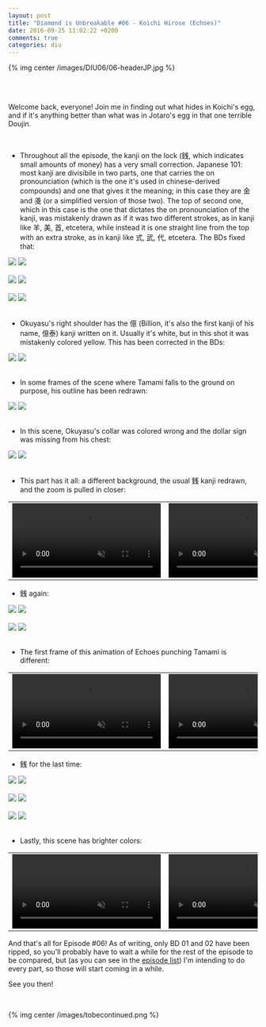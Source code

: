 ```yaml
---
layout: post
title: "Diamond is Unbreakable #06 - Koichi Hirose (Echoes)"
date: 2016-09-25 11:02:22 +0200
comments: true
categories: diu
---
```


{% img center /images/DIU06/06-headerJP.jpg %}
<!-- more -->

<br>
<br>

Welcome back, everyone! Join me in finding out what hides in Koichi's egg, and if it's anything better than what was in Jotaro's egg in that one terrible Doujin.

<br>

- Throughout all the episode, the kanji on the lock (銭, which indicates small amounts of money) has a very small correction. Japanese 101: most kanji are divisibile in two parts, one that carries the on pronounciation (which is the one it's used in chinese-derived compounds) and one that gives it the meaning; in this case they are 金 and 戔 (or a simplified version of those two). The top of second one, which in this case is the one that dictates the on pronounciation of the kanji, was mistakenly drawn as if it was two different strokes, as in kanji like 羊, 美, 首, etcetera, while instead it is one straight line from the top with an extra stroke, as in kanji like 式, 武, 代, etcetera. The BDs fixed that:

<div id="container1" class="twentytwenty-container">
 <img src="./../images/DIU06/tv-06380.jpg" />
 <img src="./../images/DIU06/bd-06380.jpg" />
</div>

<br>

<div id="container1" class="twentytwenty-container">
 <img src="./../images/DIU06/tv-06870.jpg" />
 <img src="./../images/DIU06/bd-06870.jpg" />
</div>

<br>

<div id="container1" class="twentytwenty-container">
 <img src="./../images/DIU06/tv-08135.jpg" />
 <img src="./../images/DIU06/bd-08135.jpg" />
</div>

<br>

- Okuyasu's right shoulder has the 億 (Billion, it's also the first kanji of his name, 億泰) kanji written on it. Usually it's white, but in this shot it was mistakenly colored yellow. This has been corrected in the BDs:

<div id="container1" class="twentytwenty-container">
 <img src="./../images/DIU06/tv-09390.jpg" />
 <img src="./../images/DIU06/bd-09390.jpg" />
</div>

<br>

- In some frames of the scene where Tamami falls to the ground on purpose, his outline has been redrawn:

<div id="container1" class="twentytwenty-container">
 <img src="./../images/DIU06/tv-11991.jpg" />
 <img src="./../images/DIU06/bd-11991.jpg" />
</div>

<br>

- In this scene, Okuyasu's collar was colored wrong and the dollar sign was missing from his chest:

<div id="container1" class="twentytwenty-container">
 <img src="./../images/DIU06/tv-12200.jpg" />
 <img src="./../images/DIU06/bd-12200.jpg" />
</div>

<br>

- This part has it all: a different background, the usual 銭 kanji redrawn, and the zoom is pulled in closer:

<table width="100%">
<tr>
<td align="left" valign="top" width="50%">
<video class='center' muted nocontrols autoplay playsinline loop preload='auto'>
  <source src="./../videos/DIU06/TV 01 - combo.webm" type='video/webm; codecs="vp8, vorbis"'>
  <source src="./../videos/DIU06/TV 01 - combo.mp4" type='video/mp4; codecs=avc1.42E01E,mp4a.40.2'>
</video>
</td>
<td align="left" valign="top" width="50%">
<video class='center' muted nocontrols autoplay playsinline loop preload='auto'>
  <source src="./../videos/DIU06/BD 01 - combo.webm" type='video/webm; codecs="vp8, vorbis"'>
  <source src="./../videos/DIU06/BD 01 - combo.mp4" type='video/mp4; codecs=avc1.42E01E,mp4a.40.2'>
</video>
</td>
</tr>
</table>

- 銭 again:

<div id="container1" class="twentytwenty-container">
 <img src="./../images/DIU06/tv-20690.jpg" />
 <img src="./../images/DIU06/bd-20690.jpg" />
</div>

<br>

<div id="container1" class="twentytwenty-container">
 <img src="./../images/DIU06/tv-21100.jpg" />
 <img src="./../images/DIU06/bd-21100.jpg" />
</div>

<br>

- The first frame of this animation of Echoes punching Tamami is different:

<table width="100%">
<tr>
<td align="left" valign="top" width="50%">
<video class='center' muted nocontrols autoplay playsinline loop preload='auto'>
  <source src="./../videos/DIU06/TV 02 - echoes.webm" type='video/webm; codecs="vp8, vorbis"'>
  <source src="./../videos/DIU06/TV 02 - echoes.mp4" type='video/mp4; codecs=avc1.42E01E,mp4a.40.2'>
</video>
</td>
<td align="left" valign="top" width="50%">
<video class='center' muted nocontrols autoplay playsinline loop preload='auto'>
  <source src="./../videos/DIU06/BD 02 - echoes.webm" type='video/webm; codecs="vp8, vorbis"'>
  <source src="./../videos/DIU06/BD 02 - echoes.mp4" type='video/mp4; codecs=avc1.42E01E,mp4a.40.2'>
</video>
</td>
</tr>
</table>

- 銭 for the last time:

<div id="container1" class="twentytwenty-container">
 <img src="./../images/DIU06/tv-27400.jpg" />
 <img src="./../images/DIU06/bd-27400.jpg" />
</div>

<br>

<div id="container1" class="twentytwenty-container">
 <img src="./../images/DIU06/tv-27530.jpg" />
 <img src="./../images/DIU06/bd-27530.jpg" />
</div>

<br>

<div id="container1" class="twentytwenty-container">
 <img src="./../images/DIU06/tv-27660.jpg" />
 <img src="./../images/DIU06/bd-27660.jpg" />
</div>

<br>

- Lastly, this scene has brighter colors:

<table width="100%">
<tr>
<td align="left" valign="top" width="50%">
<video class='center' muted nocontrols autoplay playsinline loop preload='auto'>
  <source src="./../videos/DIU06/TV 03 - colors.webm" type='video/webm; codecs="vp8, vorbis"'>
  <source src="./../videos/DIU06/TV 03 - colors.mp4" type='video/mp4; codecs=avc1.42E01E,mp4a.40.2'>
</video>
</td>
<td align="left" valign="top" width="50%">
<video class='center' muted nocontrols autoplay playsinline loop preload='auto'>
  <source src="./../videos/DIU06/BD 03 - colors.webm" type='video/webm; codecs="vp8, vorbis"'>
  <source src="./../videos/DIU06/BD 03 - colors.mp4" type='video/mp4; codecs=avc1.42E01E,mp4a.40.2'>
</video>
</td>
</tr>
</table>

And that's all for Episode #06! As of writing, only BD 01 and 02 have been ripped, so you'll probably have to wait a while for the rest of the episode to be compared, but (as you can see in the <a href=/episodelist/>episode list</a>) I'm intending to do every part, so those will start coming in a while.

See you then!

<br>

{% img center /images/tobecontinued.png %}
